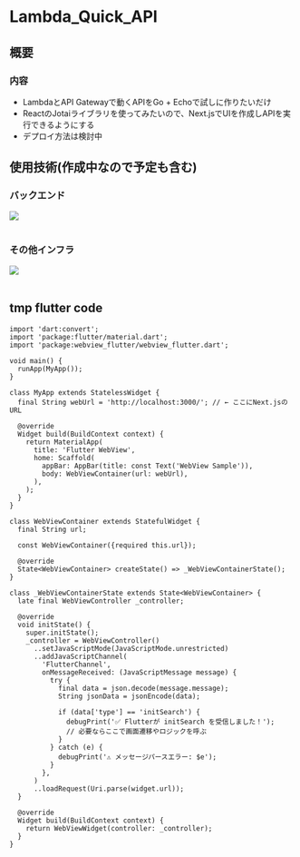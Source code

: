 # Lambda_Quick_API
## 概要
### 内容 
- LambdaとAPI Gatewayで動くAPIをGo + Echoで試しに作りたいだけ
- ReactのJotaiライブラリを使ってみたいので、Next.jsでUIを作成しAPIを実行できるようにする
- デプロイ方法は検討中

## 使用技術(作成中なので予定も含む)
### バックエンド
<img src="https://skillicons.dev/icons?i=go" /> <br /><br />

### その他インフラ
<img src="https://skillicons.dev/icons?i=docker,mysql,aws" /> <br /><br />

## tmp flutter code 

```
import 'dart:convert';
import 'package:flutter/material.dart';
import 'package:webview_flutter/webview_flutter.dart';

void main() {
  runApp(MyApp());
}

class MyApp extends StatelessWidget {
  final String webUrl = 'http://localhost:3000/'; // ← ここにNext.jsのURL

  @override
  Widget build(BuildContext context) {
    return MaterialApp(
      title: 'Flutter WebView',
      home: Scaffold(
        appBar: AppBar(title: const Text('WebView Sample')),
        body: WebViewContainer(url: webUrl),
      ),
    );
  }
}

class WebViewContainer extends StatefulWidget {
  final String url;

  const WebViewContainer({required this.url});

  @override
  State<WebViewContainer> createState() => _WebViewContainerState();
}

class _WebViewContainerState extends State<WebViewContainer> {
  late final WebViewController _controller;

  @override
  void initState() {
    super.initState();
    _controller = WebViewController()
      ..setJavaScriptMode(JavaScriptMode.unrestricted)
      ..addJavaScriptChannel(
        'FlutterChannel',
        onMessageReceived: (JavaScriptMessage message) {
          try {
            final data = json.decode(message.message);
            String jsonData = jsonEncode(data);

            if (data['type'] == 'initSearch') {
              debugPrint('✅ Flutterが initSearch を受信しました！');
              // 必要ならここで画面遷移やロジックを呼ぶ
            }
          } catch (e) {
            debugPrint('⚠️ メッセージパースエラー: $e');
          }
        },
      )
      ..loadRequest(Uri.parse(widget.url));
  }

  @override
  Widget build(BuildContext context) {
    return WebViewWidget(controller: _controller);
  }
}

```
